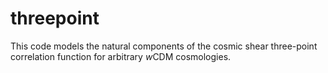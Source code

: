# threepoint

This code models the natural components of the cosmic shear three-point correlation function for arbitrary $w$CDM cosmologies.
